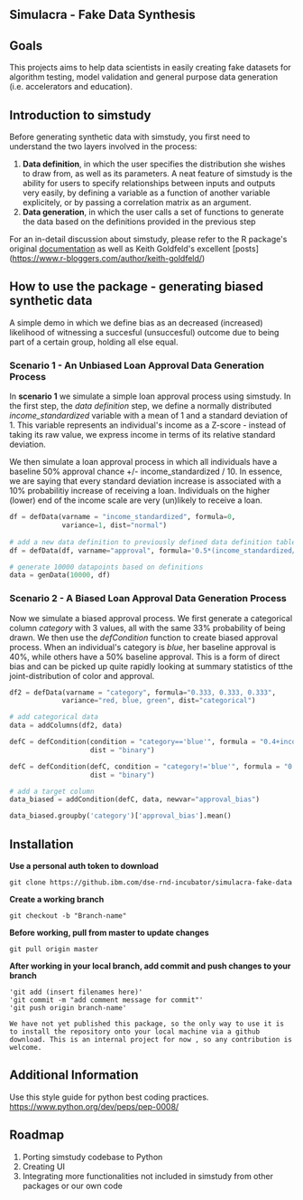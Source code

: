 ## Simulacra - Fake Data Synthesis

## Goals
This projects aims to help data scientists in easily creating fake datasets for algorithm testing, model validation and general purpose data generation (i.e. accelerators and education).

## Introduction to simstudy

Before generating synthetic data with simstudy, you first need to understand the two layers involved in the process:

1. __Data definition__, in which the user specifies the distribution she wishes to draw from, as well as its parameters. A neat feature of simstudy is the ability          for users to specify relationships between inputs and outputs very easily, by defining a variable as a function of another variable explicitely, or by              passing a correlation matrix as an argument.
2. __Data generation__, in which the user calls a set of functions to generate the data based on the definitions provided in the previous step

For an in-detail discussion about simstudy, please refer to the R package's original [documentation](https://kgoldfeld.github.io/simstudy/) as well as Keith Goldfeld's excellent [posts] (https://www.r-bloggers.com/author/keith-goldfeld/)

## How to use the package - generating biased synthetic data

A simple demo in which we define bias as an decreased (increased) likelihood of witnessing a succesful (unsuccesful) outcome due to being part of a certain group, holding all else equal.


### Scenario 1 - An Unbiased Loan Approval Data Generation Process

In __scenario 1__ we simulate a simple loan approval process using simstudy. In the first step, the _data definition_ step, we define a normally distributed *income_standardized* variable with a mean of 1 and a standard deviation of 1. This variable represents an individual's income as a Z-score - instead of taking its raw value, we express income in terms of its relative standard deviation.

We then simulate a loan approval process in which all individuals have a baseline 50% approval chance +/- income_standardized / 10. In essence, we are saying that every standard deviation increase is associated with a 10% probabilitiy increase of receiving a loan. Individuals on the higher (lower) end of the income scale are very (un)likely to receive a loan.

```python
df = defData(varname = "income_standardized", formula=0,
             variance=1, dist="normal")
 
# add a new data definition to previously defined data definition table
df = defData(df, varname="approval", formula='0.5*(income_standardized/10)', dist='binary')

# generate 10000 datapoints based on definitions
data = genData(10000, df)

```

### Scenario 2 - A Biased Loan Approval Data Generation Process

Now we simulate a biased approval process. We first generate a categorical column _category_ with 3 values, all with the same 33% probability of being drawn. 
We then use the _defCondition_ function to create biased approval process. When an individual's category is *blue*, her baseline approval is 40%, while others have a 50% baseline approval. This is a form of direct bias and can be picked up quite rapidly looking at summary statistics of tthe joint-distribution of color and approval.

```python
df2 = defData(varname = "category", formula="0.333, 0.333, 0.333",
             variance="red, blue, green", dist="categorical")

# add categorical data
data = addColumns(df2, data)

defC = defCondition(condition = "category=='blue'", formula = "0.4+income_standardized/10",
                    dist = "binary")

defC = defCondition(defC, condition = "category!='blue'", formula = "0.5+income_standardized/10",
                    dist = "binary")

# add a target column
data_biased = addCondition(defC, data, newvar="approval_bias")

data_biased.groupby('category')['approval_bias'].mean()
````

## Installation

**Use a personal auth token to download**

    git clone https://github.ibm.com/dse-rnd-incubator/simulacra-fake-data

**Create a working branch**

    git checkout -b "Branch-name"

**Before working, pull from master to update changes**

    git pull origin master

**After working in your local branch, add commit and push changes to your branch**

    'git add (insert filenames here)'
    'git commit -m "add comment message for commit"'
    'git push origin branch-name'
    
    We have not yet published this package, so the only way to use it is to install the repository onto your local machine via a github download. This is an internal project for now , so any contribution is welcome.

## Additional Information

Use this style guide for python best coding practices.
https://www.python.org/dev/peps/pep-0008/

## Roadmap

1. Porting simstudy codebase to Python
2. Creating UI
3. Integrating more functionalities not included in simstudy from other packages or our own code
